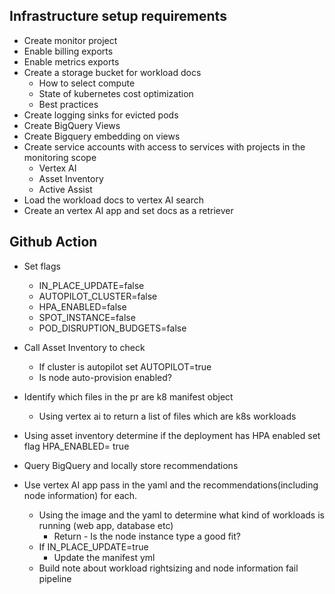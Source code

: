 
## Infrastructure setup requirements
- Create monitor project
- Enable billing exports
- Enable metrics exports
- Create a storage bucket for workload docs
    - How to select compute
    - State of kubernetes cost optimization
    - Best practices
- Create logging sinks for evicted pods
- Create BigQuery Views
- Create Bigquery embedding on views
- Create service accounts with access to services with projects in the monitoring scope 
    - Vertex AI
    - Asset Inventory
    - Active Assist
- Load the workload docs to vertex AI search
- Create an vertex AI app and set docs as a retriever

## Github Action
- Set flags 
    - IN_PLACE_UPDATE=false
    - AUTOPILOT_CLUSTER=false
    - HPA_ENABLED=false
    - SPOT_INSTANCE=false
    - POD_DISRUPTION_BUDGETS=false
- Call Asset Inventory to check
    - If cluster is autopilot set AUTOPILOT=true
    - Is node auto-provision enabled?

- Identify which files in the pr are k8 manifest object 
    - Using vertex ai to return a list of files which are k8s workloads 
- Using asset inventory determine if the deployment has HPA enabled set flag HPA_ENABLED= true
- Query BigQuery and locally store recommendations
- Use vertex AI app pass in the yaml and the recommendations(including node information) for each.
    - Using the image and the yaml to determine what kind of workloads is running (web app, database etc) 
        - Return - Is the node instance type a good fit?
    - If IN_PLACE_UPDATE=true
        - Update the manifest yml
    - Build note about workload rightsizing and node information fail pipeline
